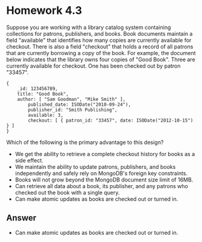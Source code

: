 # Homework 4.3

Suppose you are working with a library catalog system containing collections for patrons, publishers, and books. Book documents maintain a field "available" that identifies how many copies are currently available for checkout. There is also a field "checkout" that holds a record of all patrons that are currently borrowing a copy of the book. For example, the document below indicates that the library owns four copies of "Good Book". Three are currently available for checkout. One has been checked out by patron "33457".

	{
	    _id: 123456789,
	    title: "Good Book",
	    author: [ "Sam Goodman", "Mike Smith" ],
    	    published_date: ISODate("2010-09-24"),
    	    publisher_id: "Smith Publishing",
    	    available: 3,
    	    checkout: [ { patron_id: "33457", date: ISODate("2012-10-15") } ]
	}
	
Which of the following is the primary advantage to this design?

- We get the ability to retrieve a complete checkout history for books as a side effect.
- We maintain the ability to update patrons, publishers, and books independently and safely rely on MongoDB's foreign key constraints.
- Books will not grow beyond the MongoDB document size limit of 16MB.
- Can retrieve all data about a book, its publisher, and any patrons who checked out the book with a single query.
- Can make atomic updates as books are checked out or turned in.

## Answer

- Can make atomic updates as books are checked out or turned in.